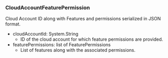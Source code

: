 ### CloudAccountFeaturePermission
Cloud Account ID along with Features and permissions serialized in JSON format.

- cloudAccountId: System.String
  - ID of the cloud account for which feature permissions are provided.
- featurePermissions: list of FeaturePermissions
  - List of features along with the associated permissions.
